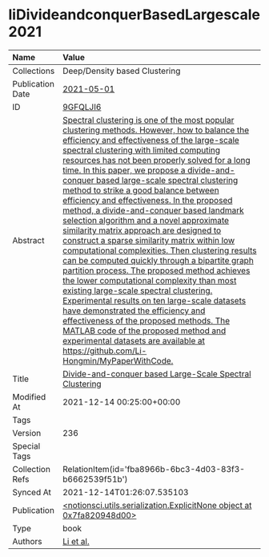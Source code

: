 # liDivideandconquerBasedLargescale2021
| Name             | Value                                                                                                                                                                                                                                                                                                                                                                                                                                                                                                                                                                                                                                                                                                                                                                                                                                                                                                                                                                                                                                                                                                                                                                                                |
|:-----------------|:-----------------------------------------------------------------------------------------------------------------------------------------------------------------------------------------------------------------------------------------------------------------------------------------------------------------------------------------------------------------------------------------------------------------------------------------------------------------------------------------------------------------------------------------------------------------------------------------------------------------------------------------------------------------------------------------------------------------------------------------------------------------------------------------------------------------------------------------------------------------------------------------------------------------------------------------------------------------------------------------------------------------------------------------------------------------------------------------------------------------------------------------------------------------------------------------------------|
| Collections      | Deep/Density based Clustering                                                                                                                                                                                                                                                                                                                                                                                                                                                                                                                                                                                                                                                                                                                                                                                                                                                                                                                                                                                                                                                                                                                                                                        |
| Publication Date | [2021-05-01](<notionsci.utils.serialization.ExplicitNone object at 0x7fa820948610>)                                                                                                                                                                                                                                                                                                                                                                                                                                                                                                                                                                                                                                                                                                                                                                                                                                                                                                                                                                                                                                                                                                                  |
| ID               | [9GFQLJI6](<notionsci.utils.serialization.ExplicitNone object at 0x7fa820948730>)                                                                                                                                                                                                                                                                                                                                                                                                                                                                                                                                                                                                                                                                                                                                                                                                                                                                                                                                                                                                                                                                                                                    |
| Abstract         | [Spectral clustering is one of the most popular clustering methods. However, how to balance the efficiency and effectiveness of the large-scale spectral clustering with limited computing resources has not been properly solved for a long time. In this paper, we propose a divide-and-conquer based large-scale spectral clustering method to strike a good balance between efficiency and effectiveness. In the proposed method, a divide-and-conquer based landmark selection algorithm and a novel approximate similarity matrix approach are designed to construct a sparse similarity matrix within low computational complexities. Then clustering results can be computed quickly through a bipartite graph partition process. The proposed method achieves the lower computational complexity than most existing large-scale spectral clustering. Experimental results on ten large-scale datasets have demonstrated the efficiency and effectiveness of the proposed methods. The MATLAB code of the proposed method and experimental datasets are available at https://github.com/Li- Hongmin/MyPaperWithCode.](<notionsci.utils.serialization.ExplicitNone object at 0x7fa820948850>) |
| Title            | [Divide-and-conquer based Large-Scale Spectral Clustering](<notionsci.utils.serialization.ExplicitNone object at 0x7fa820948970>)                                                                                                                                                                                                                                                                                                                                                                                                                                                                                                                                                                                                                                                                                                                                                                                                                                                                                                                                                                                                                                                                    |
| Modified At      | 2021-12-14 00:25:00+00:00                                                                                                                                                                                                                                                                                                                                                                                                                                                                                                                                                                                                                                                                                                                                                                                                                                                                                                                                                                                                                                                                                                                                                                            |
| Tags             |                                                                                                                                                                                                                                                                                                                                                                                                                                                                                                                                                                                                                                                                                                                                                                                                                                                                                                                                                                                                                                                                                                                                                                                                      |
| Version          | 236                                                                                                                                                                                                                                                                                                                                                                                                                                                                                                                                                                                                                                                                                                                                                                                                                                                                                                                                                                                                                                                                                                                                                                                                  |
| Special Tags     |                                                                                                                                                                                                                                                                                                                                                                                                                                                                                                                                                                                                                                                                                                                                                                                                                                                                                                                                                                                                                                                                                                                                                                                                      |
| Collection Refs  | RelationItem(id='fba8966b-6bc3-4d03-83f3-b6662539f51b')                                                                                                                                                                                                                                                                                                                                                                                                                                                                                                                                                                                                                                                                                                                                                                                                                                                                                                                                                                                                                                                                                                                                              |
| Synced At        | 2021-12-14T01:26:07.535103                                                                                                                                                                                                                                                                                                                                                                                                                                                                                                                                                                                                                                                                                                                                                                                                                                                                                                                                                                                                                                                                                                                                                                           |
| Publication      | [<notionsci.utils.serialization.ExplicitNone object at 0x7fa820948d00>](<notionsci.utils.serialization.ExplicitNone object at 0x7fa820948d00>)                                                                                                                                                                                                                                                                                                                                                                                                                                                                                                                                                                                                                                                                                                                                                                                                                                                                                                                                                                                                                                                       |
| Type             | book                                                                                                                                                                                                                                                                                                                                                                                                                                                                                                                                                                                                                                                                                                                                                                                                                                                                                                                                                                                                                                                                                                                                                                                                 |
| Authors          | [Li et al.](<notionsci.utils.serialization.ExplicitNone object at 0x7fa820948eb0>)                                                                                                                                                                                                                                                                                                                                                                                                                                                                                                                                                                                                                                                                                                                                                                                                                                                                                                                                                                                                                                                                                                                   |

